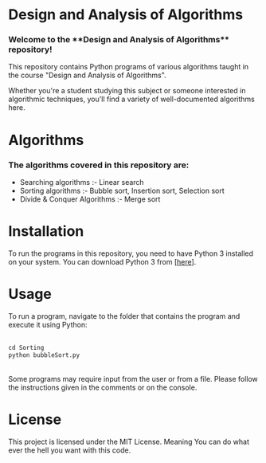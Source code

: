 <h1>Design and Analysis of Algorithms</h1>

<h3> Welcome to the **Design and Analysis of Algorithms** repository! </h3>
This repository contains Python programs of various algorithms taught in the course "Design and Analysis of Algorithms".

Whether you're a student studying this subject or someone interested in algorithmic techniques, you'll find a variety of well-documented algorithms here.

<h1> Algorithms </h1>
<h3>The algorithms covered in this repository are:</h3>
<ul>
  <li>Searching algorithms :- Linear search </li>
  <li>Sorting algorithms :- Bubble sort, Insertion sort, Selection sort</li>
  <li>Divide & Conquer Algorithms :- Merge sort </li>
</ul>

<h1> Installation </h1>
To run the programs in this repository, you need to have Python 3 installed on your system. You can download Python 3 from [<a href="https://www.python.org/downloads/" target="_blank">here</a>].

<h1>Usage</h1>
To run a program, navigate to the folder that contains the program and execute it using Python: <br>
<br>

```python
cd Sorting
python bubbleSort.py

```
<br>
Some programs may require input from the user or from a file. Please follow the instructions given in the comments or on the console.


<h1> License </h1>
This project is licensed under the MIT License. 
Meaning You can do what ever the hell you want with this code.

